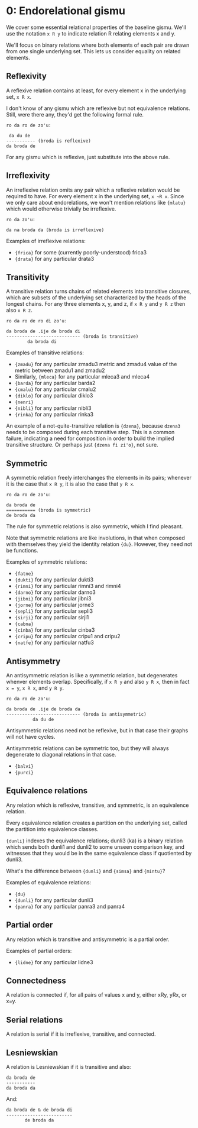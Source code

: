 # 0: Endorelational gismu

We cover some essential relational properties of the baseline gismu. We'll use
the notation `x R y` to indicate relation R relating elements x and y.

We'll focus on binary relations where both elements of each pair are drawn
from one single underlying set. This lets us consider equality on related
elements.

## Reflexivity

A reflexive relation contains at least, for every element x in the underlying
set, `x R x`.

I don't know of any gismu which are reflexive but not equivalence relations.
Still, were there any, they'd get the following formal rule.

    ro da ro de zo'u:

     da du de
    ----------- (broda is reflexive)
    da broda de

For any gismu which is reflexive, just substitute into the above rule.

## Irreflexivity

An irreflexive relation omits any pair which a reflexive relation would be
required to have. For every element x in the underlying set, `x ~R x`. Since
we only care about endorelations, we won't mention relations like ``{mlatu}``
which would otherwise trivially be irreflexive.

    ro da zo'u:

    da na broda da (broda is irreflexive)

Examples of irreflexive relations:

* ``{frica}`` for some (currently poorly-understood) frica3
* ``{drata}`` for any particular drata3

## Transitivity

A transitive relation turns chains of related elements into transitive
closures, which are subsets of the underlying set characterized by the heads
of the longest chains. For any three elements x, y, and z,
if `x R y` and `y R z` then also `x R z`.

    ro da ro de ro di zo'u:

    da broda de .ije de broda di
    ---------------------------- (broda is transitive)
            da broda di

Examples of transitive relations:

* ``{zmadu}`` for any particular zmadu3 metric and zmadu4 value of the metric
  between zmadu1 and zmadu2
* Similarly, ``{mleca}`` for any particular mleca3 and mleca4
* ``{barda}`` for any particular barda2
* ``{cmalu}`` for any particular cmalu2
* ``{diklo}`` for any particular diklo3
* ``{nenri}``
* ``{nibli}`` for any particular nibli3
* ``{rinka}`` for any particular rinka3

An example of a not-quite-transitive relation is ``{dzena}``, because
``dzena3`` needs to be composed during each transitive step. This is a common
failure, indicating a need for composition in order to build the implied
transitive structure. Or perhaps just ``{dzena fi zi'o}``, not sure.

## Symmetric

A symmetric relation freely interchanges the elements in its pairs; whenever
it is the case that `x R y`, it is also the case that `y R x`.

    ro da ro de zo'u:

    da broda de
    =========== (broda is symmetric)
    de broda da

The rule for symmetric relations is also symmetric, which I find pleasant.

Note that symmetric relations are like involutions, in that when composed with
themselves they yield the identity relation ``{du}``. However, they need not
be functions.

Examples of symmetric relations:

* ``{fatne}``
* ``{dukti}`` for any particular dukti3
* ``{rimni}`` for any particular rimni3 and rimni4
* ``{darno}`` for any particular darno3
* ``{jibni}`` for any particular jibni3
* ``{jorne}`` for any particular jorne3
* ``{sepli}`` for any particular sepli3
* ``{sirji}`` for any particular sirji1
* ``{cabna}``
* ``{cinba}`` for any particular cinba3
* ``{cripu}`` for any particular cripu1 and cripu2
* ``{natfe}`` for any particular natfu3

## Antisymmetry

An antisymmetric relation is like a symmetric relation, but degenerates
whenver elements overlap. Specifically, if `x R y` and also `y R x`, then in
fact `x = y`, `x R x`, and `y R y`.

    ro da ro de zo'u:

    da broda de .ije de broda da
    ---------------------------- (broda is antisymmetric)
              da du de

Antisymmetric relations need not be reflexive, but in that case their graphs
will not have cycles.

Antisymmetric relations can be symmetric too, but they will always degenerate
to diagonal relations in that case.

* ``{balvi}``
* ``{purci}``

## Equivalence relations

Any relation which is reflexive, transitive, and symmetric, is an equivalence
relation.

Every equivalence relation creates a partition on the underlying set, called
the partition into equivalence classes.

``{dunli}`` indexes the equivalence relations; dunli3 (ka) is a binary
relation which sends both dunli1 and dunli2 to some unseen comparison key, and
witnesses that they would be in the same equivalence class if quotiented by
dunli3.

What's the difference between ``{dunli}`` and ``{simsa}`` and ``{mintu}``?

Examples of equivalence relations:

* ``{du}``
* ``{dunli}`` for any particular dunli3
* ``{panra}`` for any particular panra3 and panra4

## Partial order

Any relation which is transitive and antisymmetric is a partial order.

Examples of partial orders:

* ``{lidne}`` for any particular lidne3

## Connectedness

A relation is connected if, for all pairs of values x and y, either xRy, yRx,
or x=y.

## Serial relations

A relation is serial if it is irreflexive, transitive, and connected.

## Lesniewskian

A relation is Lesniewskian if it is transitive and also:

    da broda de
    -----------
    da broda da

And:

    da broda de & de broda di
    -------------------------
           de broda da
